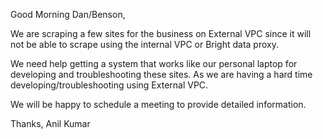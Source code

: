 Good Morning Dan/Benson,

We are scraping a few sites for the business on External VPC since it will not be able to scrape using the internal VPC or Bright data proxy.

We need help getting a system that works like our personal laptop for developing and troubleshooting these sites. As we are having a hard time developing/troubleshooting using External VPC. 

We will be happy to schedule a meeting to provide detailed information.

Thanks,
Anil Kumar 

